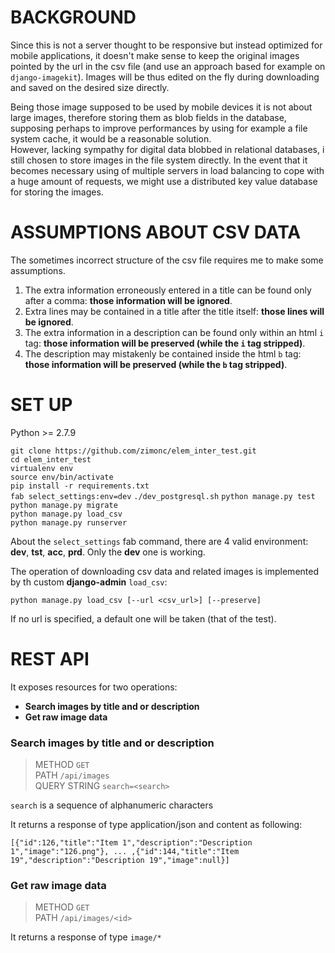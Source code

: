 # BACKGROUND

Since this is not a server thought to be responsive but instead optimized for mobile
applications, it doesn't make sense to keep the original images pointed by the url in the csv file
(and use an approach based for example on `django-imagekit`).
Images will be thus edited on the fly during downloading and saved on the desired size directly.

Being those image supposed to be used by mobile devices it is not about large images,
therefore storing  them as blob fields in the database, supposing perhaps to improve performances
by using for example a file system cache, it would be a reasonable solution.  
However, lacking sympathy for digital data blobbed in relational databases, i still chosen to store images in the file system directly.
In the event that it becomes necessary using of multiple servers in load balancing to cope with a huge amount of requests,
we might use a distributed key value database for storing the images.

# ASSUMPTIONS ABOUT CSV DATA

The sometimes incorrect structure of the csv file requires me to make some assumptions.

1. The extra information erroneously entered in a title can be found only after a comma: **those information will be ignored**.  
2. Extra lines may be contained in a title after the title itself: **those lines will be ignored**.  
3. The extra information in a description can be found only within an html `i` tag: **those information will be preserved (while the `i` tag stripped)**.  
4. The description may mistakenly be contained inside the html `b` tag: **those information will be preserved (while the `b` tag stripped)**.  

# SET UP

Python >= 2.7.9

`git clone https://github.com/zimonc/elem_inter_test.git`  
`cd elem_inter_test`  
`virtualenv env`  
`source env/bin/activate`  
`pip install -r requirements.txt`  
`fab select_settings:env=dev`
`./dev_postgresql.sh`
`python manage.py test`  
`python manage.py migrate`  
`python manage.py load_csv`  
`python manage.py runserver`  

About the `select_settings` fab command, there are 4 valid environment: **dev**, **tst**, **acc**, **prd**.
Only the **dev** one is working.

The operation of downloading csv data and related images is implemented by th custom **django-admin** `load_csv`:

`python manage.py load_csv [--url <csv_url>] [--preserve]`

If no url is specified, a default one will be taken (that of the test).


# REST API

It exposes resources for two operations:

  - **Search images by title and or description**
  - **Get raw image data**

### Search images by title and or description

> METHOD `GET`  
> PATH `/api/images`  
>  QUERY STRING `search=<search>`

`search` is a sequence of alphanumeric characters

It returns a response of type application/json and content as following:

`[{"id":126,"title":"Item 1","description":"Description 1","image":"126.png"}, ... ,{"id":144,"title":"Item 19","description":"Description 19","image":null}]`

### Get raw image data

> METHOD `GET`  
> PATH `/api/images/<id>`

It returns a response of type `image/*`
